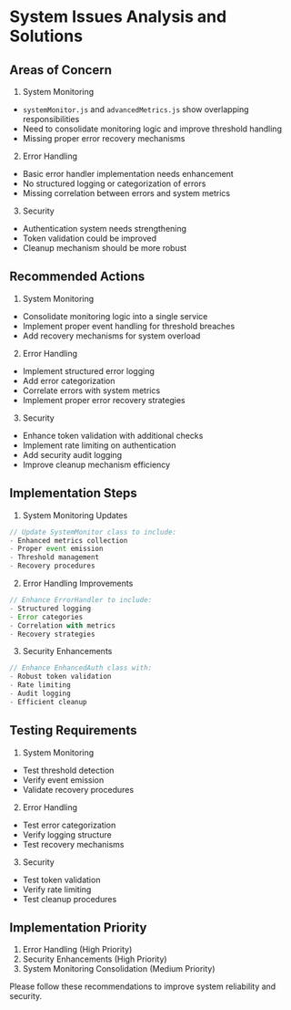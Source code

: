 # System Issues Analysis and Solutions

## Areas of Concern

1. System Monitoring
- `systemMonitor.js` and `advancedMetrics.js` show overlapping responsibilities
- Need to consolidate monitoring logic and improve threshold handling
- Missing proper error recovery mechanisms

2. Error Handling
- Basic error handler implementation needs enhancement
- No structured logging or categorization of errors
- Missing correlation between errors and system metrics

3. Security
- Authentication system needs strengthening
- Token validation could be improved
- Cleanup mechanism should be more robust

## Recommended Actions

1. System Monitoring
- Consolidate monitoring logic into a single service
- Implement proper event handling for threshold breaches
- Add recovery mechanisms for system overload

2. Error Handling
- Implement structured error logging
- Add error categorization
- Correlate errors with system metrics
- Implement proper error recovery strategies

3. Security
- Enhance token validation with additional checks
- Implement rate limiting on authentication
- Add security audit logging
- Improve cleanup mechanism efficiency

## Implementation Steps

1. System Monitoring Updates
```javascript
// Update SystemMonitor class to include:
- Enhanced metrics collection
- Proper event emission
- Threshold management
- Recovery procedures
```

2. Error Handling Improvements
```javascript
// Enhance ErrorHandler to include:
- Structured logging
- Error categories
- Correlation with metrics
- Recovery strategies
```

3. Security Enhancements
```javascript
// Enhance EnhancedAuth class with:
- Robust token validation
- Rate limiting
- Audit logging
- Efficient cleanup
```

## Testing Requirements

1. System Monitoring
- Test threshold detection
- Verify event emission
- Validate recovery procedures

2. Error Handling
- Test error categorization
- Verify logging structure
- Test recovery mechanisms

3. Security
- Test token validation
- Verify rate limiting
- Test cleanup procedures

## Implementation Priority

1. Error Handling (High Priority)
2. Security Enhancements (High Priority)
3. System Monitoring Consolidation (Medium Priority)

Please follow these recommendations to improve system reliability and security.